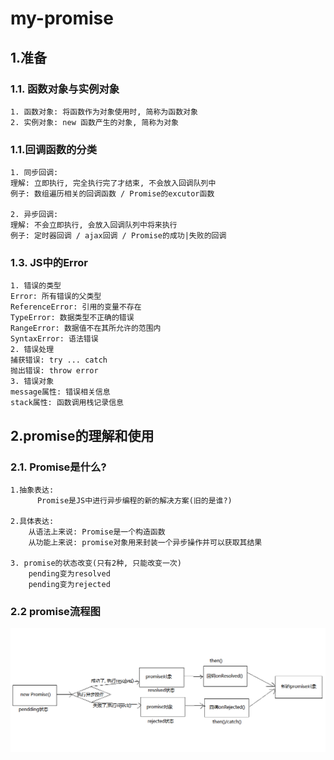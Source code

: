 # my-promise

## 1.准备
###  1.1. 函数对象与实例对象
    1. 函数对象: 将函数作为对象使用时, 简称为函数对象
    2. 实例对象: new 函数产生的对象, 简称为对象
###  1.1.回调函数的分类
    1. 同步回调: 
    理解: 立即执行, 完全执行完了才结束, 不会放入回调队列中
    例子: 数组遍历相关的回调函数 / Promise的excutor函数
    
    2. 异步回调: 
    理解: 不会立即执行, 会放入回调队列中将来执行
    例子: 定时器回调 / ajax回调 / Promise的成功|失败的回调
###  1.3. JS中的Error
    1. 错误的类型
    Error: 所有错误的父类型
    ReferenceError: 引用的变量不存在
    TypeError: 数据类型不正确的错误
    RangeError: 数据值不在其所允许的范围内
    SyntaxError: 语法错误
    2. 错误处理
    捕获错误: try ... catch
    抛出错误: throw error
    3. 错误对象
    message属性: 错误相关信息
    stack属性: 函数调用栈记录信息
## 2.promise的理解和使用
### 2.1. Promise是什么?
    1.抽象表达: 
          Promise是JS中进行异步编程的新的解决方案(旧的是谁?)
    
    2.具体表达:
        从语法上来说: Promise是一个构造函数  
        从功能上来说: promise对象用来封装一个异步操作并可以获取其结果
    
    3. promise的状态改变(只有2种, 只能改变一次)
        pending变为resolved
        pending变为rejected

### 2.2 promise流程图
![promise流程图](https://github.com/zhuxiaofang1234/my-promise/blob/main/promise-process.png)





  
  
